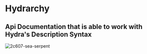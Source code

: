 # Hydrarchy
## Api Documentation that is able to work with Hydra's Description Syntax

![2c607-sea-serpent](https://user-images.githubusercontent.com/107733608/174912964-77b2a004-4cb4-4c82-b166-39f361dd4562.jpg)
